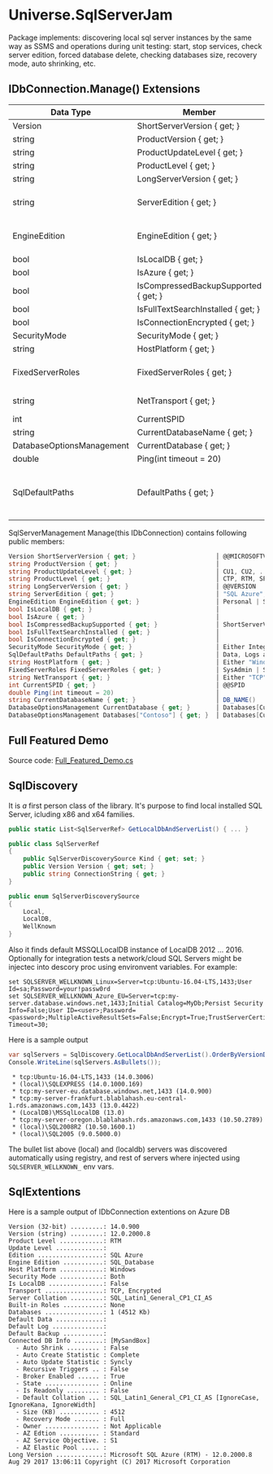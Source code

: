 # Universe.SqlServerJam
Package implements: discovering local sql server instances by the same way as SSMS and operations during unit testing: start, stop services, check server edition, forced database delete, checking databases size, recovery mode, auto shrinking, etc.

## IDbConnection.Manage() Extensions

| Data Type | Member | comments |
|-----------|--------|----------|
| Version | ShortServerVersion { get; } | @@MICROSOFTVERSION |
| string | ProductVersion { get; } |
| string | ProductUpdateLevel { get; } | CU1, CU2, ... |
| string | ProductLevel { get; } | CTP, RTM, SP1, SP2, ... |
| string | LongServerVersion { get; } | @@VERSION |
| string    | ServerEdition { get; } | "SQL Azure", "Express Edition", "Developer Edition", "Enterprise Edition", ...
| EngineEdition | EngineEdition { get; }| Personal, Standard, Exterprise, Express, SqlDatabase, SqlDataWarehouse |
| bool | IsLocalDB { get; } |
| bool | IsAzure { get; } |
| bool | IsCompressedBackupSupported { get; } | ShortServerVersion.Major >= 10 && EngineEdition == Enterprise |
| bool | IsFullTextSearchInstalled { get; } |
| bool | IsConnectionEncrypted { get; } |
| SecurityMode| SecurityMode { get; } | IntegratedOnly, Both |
| string | HostPlatform { get; } | "Windows", "Linux" |
| FixedServerRoles | FixedServerRoles { get; } | SysAdmin, SetupAdmin, ServerAdmin, SecurityAdmin, ProcessAdmin, ... |
| string | NetTransport { get; } | "TCP", "Shared Memory", "Named Pipe" |
| int | CurrentSPID | @@SPID { get; } |
| string | CurrentDatabaseName { get; } | DB_NAME() |
| DatabaseOptionsManagement | CurrentDatabase { get; } | .Databases[CurrentDatabaseName] |
| double | Ping(int timeout = 20) | returns roundtrip duration |
| SqlDefaultPaths | DefaultPaths { get; } | Data, Logs and Backups default folder. By default SQL Server process has permissions to this folders only. Not applicable for Azure |

SqlServerManagement Manage(this IDbConnection) contains following public members:
```csharp
Version ShortServerVersion { get; }                      │ @@MICROSOFTVERSION
string ProductVersion { get; }                           │ 
string ProductUpdateLevel { get; }                       │ CU1, CU2, ... 
string ProductLevel { get; }                             │ CTP, RTM, SP1, SP2, ... 
string LongServerVersion { get; }                        │ @@VERSION 
string ServerEdition { get; }                            │ "SQL Azure", "Express Edition", "Developer Edition", "Enterprise Edition", ...
EngineEdition EngineEdition { get; }                     │ Personal | Standard | Exterprise | Express | SqlDatabase | SqlDataWarehouse
bool IsLocalDB { get; }                                  │
bool IsAzure { get; }                                    │
bool IsCompressedBackupSupported { get; }                │ ShortServerVersion.Major >= 10 && EngineEdition == Enterprise 
bool IsFullTextSearchInstalled { get; }                  │
bool IsConnectionEncrypted { get; }                      │
SecurityMode SecurityMode { get; }                       │ Either IntegratedOnly or Both
SqlDefaultPaths DefaultPaths { get; }                    │ Data, Logs and Backups default folder. By default SQL Server process has permissions to this folders only. Not applicable for Azure
string HostPlatform { get; }                             │ Either "Windows" or "Linux"
FixedServerRoles FixedServerRoles { get; }               │ SysAdmin | SetupAdmin | ServerAdmin, ...
string NetTransport { get; }                             │ Either "TCP", "Shared Memory" or "Named Pipe" 
int CurrentSPID { get; }                                 │ @@SPID
double Ping(int timeout = 20)                            │
string CurrentDatabaseName { get; }                      │ DB_NAME() 
DatabaseOptionsManagement CurrentDatabase { get; }       │ Databases[CurrentDatabaseName] 
DatabaseOptionsManagement Databases["Contoso"] { get; }  │ Databases[CurrentDatabaseName] 
```

## Full Featured Demo
Source code: [Full_Featured_Demo.cs](https://github.com/devizer/Universe.SqlServerJam/blob/master/Universe.SqlServerJam/Universe.SqlServerJam.Tests/Full_Featured_Demo.cs)

## SqlDiscovery
It is *a* first person class of the library.
It's purpose to find local installed SQL Server, icluding x86 and x64 families.
```csharp
public static List<SqlServerRef> GetLocalDbAndServerList() { ... }

public class SqlServerRef
{
    public SqlServerDiscoverySource Kind { get; set; }
    public Version Version { get; set; }
    public string ConnectionString { get; }
}

public enum SqlServerDiscoverySource
{
    Local,
    LocalDB,
    WellKnown
}

```

Also it finds default MSSQLLocalDB instance of LocalDB 2012 ... 2016.
Optionally for integration tests a network/cloud SQL Servers might be injectec into descory proc using environvent variables. For example:
```
set SQLSERVER_WELLKNOWN_Linux=Server=tcp:Ubuntu-16.04-LTS,1433;User Id=sa;Password=your!passw0rd
set SQLSERVER_WELLKNOWN_Azure_EU=Server=tcp:my-server.database.windows.net,1433;Initial Catalog=MyDb;Persist Security Info=False;User ID=<user>;Password=<password>;MultipleActiveResultSets=False;Encrypt=True;TrustServerCertificate=False;Connection Timeout=30;
```

Here is a sample output
```cs
var sqlServers = SqlDiscovery.GetLocalDbAndServerList().OrderByVersionDesc().ToList();
Console.WriteLine(sqlServers.AsBullets());
```

```
 * tcp:Ubuntu-16.04-LTS,1433 (14.0.3006)
 * (local)\SQLEXPRESS (14.0.1000.169)
 * tcp:my-server-eu.database.windows.net,1433 (14.0.900)
 * tcp:my-server-frankfurt.blablahash.eu-central-1.rds.amazonaws.com,1433 (13.0.4422)
 * (LocalDB)\MSSqlLocalDB (13.0)
 * tcp:my-server-oregon.blablahash.rds.amazonaws.com,1433 (10.50.2789)
 * (local)\SQL2008R2 (10.50.1600.1)
 * (local)\SQL2005 (9.0.5000.0)
```

The bullet list above (local) and (localdb) servers was discovered automatically using registry, and rest of servers where injected using `SQLSERVER_WELLKNOWN_` env vars.

## SqlExtentions
Here is a sample output of IDbConnection extentions on Azure DB
```
Version (32-bit) .........: 14.0.900
Version (string) .........: 12.0.2000.8
Product Level ............: RTM
Update Level .............: 
Edition ..................: SQL Azure
Engine Edition ...........: SQL_Database
Host Platform ............: Windows
Security Mode ............: Both
Is LocalDB ...............: False
Transport ................: TCP, Encrypted
Server Collation .........: SQL_Latin1_General_CP1_CI_AS
Built-in Roles ...........: None
Databases ................: 1 (4512 Kb)
Default Data .............: 
Default Log ..............: 
Default Backup ...........: 
Connected DB Info ........: [MySandBox]
  - Auto Shrink ......... : False
  - Auto Create Statistic : Complete
  - Auto Update Statistic : Syncly
  - Recursive Triggers .. : False
  - Broker Enabled ...... : True
  - State ............... : Online
  - Is Readonly ......... : False
  - Default Collation ... : SQL_Latin1_General_CP1_CI_AS [IgnoreCase, IgnoreKana, IgnoreWidth]
  - Size (KB) ........... : 4512
  - Recovery Mode ....... : Full
  - Owner ............... : Not Applicable
  - AZ Edtion ........... : Standard
  - AZ Service Objective. : S1
  - AZ Elastic Pool ..... : 
Long Version .............: Microsoft SQL Azure (RTM) - 12.0.2000.8 Aug 29 2017 13:06:11 Copyright (C) 2017 Microsoft Corporation 
```
